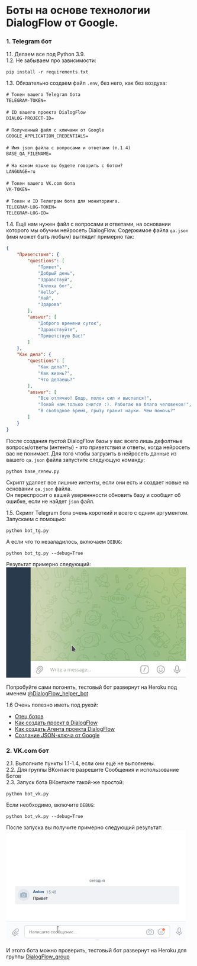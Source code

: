 # Боты на основе технологии DialogFlow от Google.

### 1. Telegram бот

1.1. Делаем все под Python 3.9.  
1.2. Не забываем про зависимости: 
```shell
pip install -r requirements.txt 
```
1.3. Обязательно создаем файл `.env`, без него, как без воздуха: 
```text
# Токен вашего Telegram бота
TELEGRAM-TOKEN=

# ID вашего проекта DialogFlow
DIALOG-PROJECT-ID=

# Полученный файл с ключами от Google
GOOGLE_APPLICATION_CREDENTIALS=

# Имя json файла с вопросами и ответами (п.1.4)
BASE_QA_FILENAME=

# На каком языке вы будете говорить с ботом?
LANGUAGE=ru

# Токен вашего VK.com бота
VK-TOKEN=

# Токен и ID Телеграм бота для мониторинга.
TELEGRAM-LOG-TOKEN=
TELEGRAM-LOG-ID=
```
1.4. Ещё нам нужен файл с вопросами и ответами, на основании которого мы обучим нейросеть DialogFlow.
Содержимое файла `qa.json` (имя может быть любым) выглядит примерно так: 
```json
{
    "Приветствия": {
        "questions": [
            "Привет",
            "Добрый день",
            "Здравствуй",
            "Аллоха бот",
            "Hello",
            "Хай",
            "Здарова"
        ],
        "answer": [
            "Доброго времени суток",
            "Здравствуйте",
            "Приветствую Вас!"
        ]
    },
    "Как дела": {
        "questions": [
            "Как дела?",
            "Как жизнь?",
            "Что делаешь?"
        ],
        "answer": [
            "Все отлично! Бодр, полон сил и выспался!",
            "Покой нам только снится :). Работаю во благо человеков!",
            "В свободное время, грызу гранит науки. Чем помочь?"
        ]
    }
}
```
После создания пустой DialogFlow базы у вас всего лишь дефолтные вопросы/ответы (интенты) - это
приветствия и ответы, когда нейросеть вас не понимает.
Для того чтобы загрузить в нейросеть данные из вашего `qa.json` файла запустите следующую команду:
```shell
python base_renew.py
```
Скрипт удаляет все лишние интенты, если они есть и создает новые на основании `qa.json` файла.  
Он переспросит о вашей увереннности обновить базу и сообщит об ошибке, если не найдет `json` файл.

1.5. Скрипт Telegram бота очень короткий и всего с одним аргументом. Запускаем с помощью:

```shell
python bot_tg.py
```

А если что то незаладилось, включаем `DEBUG`: 
```shell
python bot_tg.py --debug=True
```
Результат примерно следующий:   
![bot_tg.gif](bot_tg.gif)  

Попробуйте сами погонять, тестовый бот развернут на Heroku под именем [@DialogFlow_helper_bot](@DialogFlow_helper_bot)  


1.6 Очень полезно иметь под рукой: 

- [Отец ботов](https://telegram.me/BotFather)
- [Как создать проект в DialogFlow](https://cloud.google.com/dialogflow/docs/quick/setup)
- [Как создать Агента проекта DialogFlow](https://cloud.google.com/dialogflow/docs/quick/build-agent)
- [Создание JSON-ключа от Google](https://cloud.google.com/docs/authentication/getting-started)

### 2. VK.com бот
2.1. Выполните пункты 1.1-1.4, если они ещё не выполнены.  
2.2. Для группы ВКонтакте разрешите Сообщения и использование Ботов  
2.3. Запуск бота ВКонтакте такой-же простой:
```shell
python bot_vk.py
```

Если необходимо, включите `DEBUG`: 
```shell
python bot_vk.py --debug=True
```

После запуска вы получите примерно следующий результат:   
![bot_vk.gif](bot_vk.gif)

И этого бота можно проверить, тестовый бот развернут на Heroku 
для группы [DialogFlow_group](https://vk.com/club207174460)
